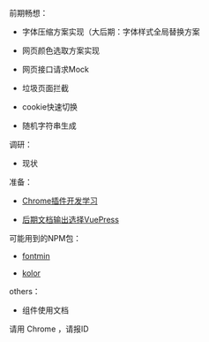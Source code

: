 前期畅想：

-   字体压缩方案实现（大后期：字体样式全局替换方案
    
-   网页颜色选取方案实现
    
-   网页接口请求Mock
    
-   垃圾页面拦截
    
-   cookie快速切换
    
-   随机字符串生成
    

调研：

-   现状
    

准备：

-   [Chrome插件开发学习](https://developer.chrome.com/docs/extensions/)
    
-   [后期文档输出选择VuePress](https://v2.vuepress.vuejs.org/zh/)
    

可能用到的NPM包：

-   [fontmin](https://efe.baidu.com/blog/fontmin-getting-started/)
    
-   [kolor](http://justineo.github.io/kolor/)
    

others：

-   组件使用文档
    

请用 Chrome ，请报ID